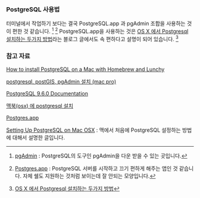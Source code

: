 ### PostgreSQL 사용법 

터미널에서 작업하기 보다는 결국 PostgreSQL.app 과 pgAdmin 조합을 사용하는 것이 편한 것 같습니다. [^pgAdmin]  [^Postgres.app] PostgreSQL.app을 사용하는 것은 [OS X 에서 Postgresql 설치하는 두가지 방법](http://jonnung.blogspot.kr/2014/12/osx-postgresql-install.html)라는 블로그 글에서도 속 편하다고 설명이 되어 있습니다. [^jonnung]

### 참고 자료

[How to install PostgreSQL on a Mac with Homebrew and Lunchy](https://www.moncefbelyamani.com/how-to-install-postgresql-on-a-mac-with-homebrew-and-lunchy/)

[^jonnung]: [OS X 에서 Postgresql 설치하는 두가지 방법](http://jonnung.blogspot.kr/2014/12/osx-postgresql-install.html)

[postgresql, postGIS, pgAdmin 설치 (mac pro)](https://multicoder.wordpress.com/2015/06/17/postgresql-postgis-pgadmin-설치-mac-pro/)

[PostgreSQL 9.6.0 Documentation](https://www.postgresql.org/docs/9.6/static/index.html)

[맥북(osx) 에 postgresql 설치](http://junho85.pe.kr/348)

[Postgres.app](http://postgresapp.com)

[Setting Up PostgreSQL on Mac OSX](https://www.tunnelsup.com/setting-up-postgres-on-mac-osx/) : 맥에서 처음에 PostgreSQL 설정하는 방법에 대해서 설명한 글입니다.

[^pgAdmin]: [pgAdmin](https://www.pgadmin.org/download/macos4.php) : PostgreSQL의 도구인 pgAdmin을 다운 받을 수 있는 곳입니다. 

[^Postgres.app]: [Postgres.app](http://postgresapp.com) : PostgreSQL 서버를 시작하고 끄기 편하게 해주는 앱인 것 같습니다. 자체 쉘도 지원하는 것처럼 보이는데 잘 안되는 모양입니다.